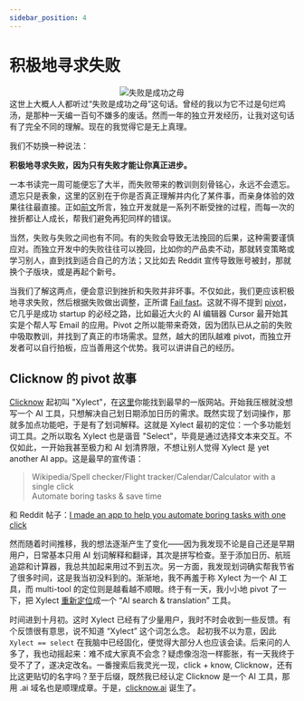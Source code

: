 ```yaml
---
sidebar_position: 4
---
```


# 积极地寻求失败

<center>
  <img src="https://s2.loli.net/2024/12/30/kfapVwuncThEH7J.png" alt="失败是成功之母" />
</center>
这世上大概人人都听过“失败是成功之母”这句话。曾经的我以为它不过是句烂鸡汤，是那种一天编一百句不嫌多的废话。然而一年的独立开发经历，让我对这句话有了完全不同的理解。现在的我觉得它是无上真理。

我们不妨换一种说法：

**积极地寻求失败，因为只有失败才能让你真正进步。**

一本书读完一周可能便忘了大半，而失败带来的教训则刻骨铭心，永远不会遗忘。遗忘只是表象，这里的区别在于你是否真正理解并内化了某件事，而亲身体验的效果往往最直接。正如[前文](/indiehacking-is-hard)所言，独立开发就是一系列不断受挫的过程，而每一次的挫折都让人成长，帮我们避免再犯同样的错误。

当然，失败与失败之间也有不同。有的失败会导致无法挽回的后果，这种需要谨慎应对。而独立开发中的失败往往可以挽回，比如你的产品卖不动，那就转变策略或学习别人，直到找到适合自己的方法；又比如去 Reddit 宣传导致账号被封，那就换个子版块，或是再起个新号。

当我们了解这两点，便会意识到挫折和失败并非坏事。不仅如此，我们更应该积极地寻求失败，然后根据失败做出调整，正所谓 [Fail fast](https://en.wikipedia.org/wiki/Fail_fast_(business))。这就不得不提到 [pivot](https://www.ycombinator.com/library/6p-all-about-pivoting)，它几乎是成功 startup 的必经之路，比如最近大火的 AI 编辑器 Cursor 最开始其实是个帮人写 Email 的应用。Pivot 之所以能带来奇效，因为团队已从之前的失败中吸取教训，并找到了真正的市场需求。显然，越大的团队越难 pivot，而独立开发者可以自行拍板，应当善用这个优势。我可以讲讲自己的经历。

## Clicknow 的 pivot 故事

[Clicknow](https://clicknow.ai/) 起初叫 "Xylect"，在[这里](https://web.archive.org/web/20240720122647/https://xylect.app/)你能找到最早的一版网站。开始我压根就没想写一个 AI 工具，只想解决自己划日期添加日历的需求。既然实现了划词操作，那就多加点功能吧，于是有了划词解释。这就是 Xylect 最初的定位：一个多功能划词工具。之所以取名 Xylect 也是谐音 "Select"，毕竟是通过选择文本来交互。不仅如此，一开始我甚至极力和 AI 划清界限，不想让别人觉得 Xylect 是 yet another AI app。这是最早的宣传语：

> Wikipedia/Spell checker/Flight tracker/Calendar/Calculator with a single click  
> Automate boring tasks & save time

和 Reddit 帖子：[I made an app to help you automate boring tasks with one click](https://www.reddit.com/r/macapps/comments/1e8oxjn/i_made_an_app_to_help_you_automate_boring_tasks/?sort=old)

然而随着时间推移，我的想法逐渐产生了变化——因为我发现不论是自己还是早期用户，日常基本只用 AI 划词解释和翻译，其次是拼写检查。至于添加日历、航班追踪和计算器，我总共加起来用过不到五次。另一方面，我发现划词确实帮我节省了很多时间，这是我当初没料到的。渐渐地，我不再羞于称 Xylect 为一个 AI 工具，而 multi-tool 的定位则是越看越不顺眼。终于有一天，我小小地 pivot 了一下，把 Xylect [重新定位](https://web.archive.org/web/20240812043240/https://xylect.app/)成一个 “AI search & translation” 工具。

时间进到十月初。这时 Xylect 已经有了少量用户，我时不时会收到一些反馈。有个反馈很有意思，说不知道 “Xylect” 这个词怎么念。 起初我不以为意，因此 `Xylect == select` 在我脑中已经固化，便觉得大部分人也应该会读。后来问的人多了，我也动摇起来：难不成大家真不会念？疑虑像泡泡一样膨胀，有一天我终于受不了了，遂决定改名。一番搜索后我灵光一现，click + know, Clicknow，还有比这更贴切的名字吗？至于后缀，既然我已经认定 Clicknow 是一个 AI 工具，那用 .ai 域名也是顺理成章。于是，[clicknow.ai](https://clicknow.ai) 诞生了。

